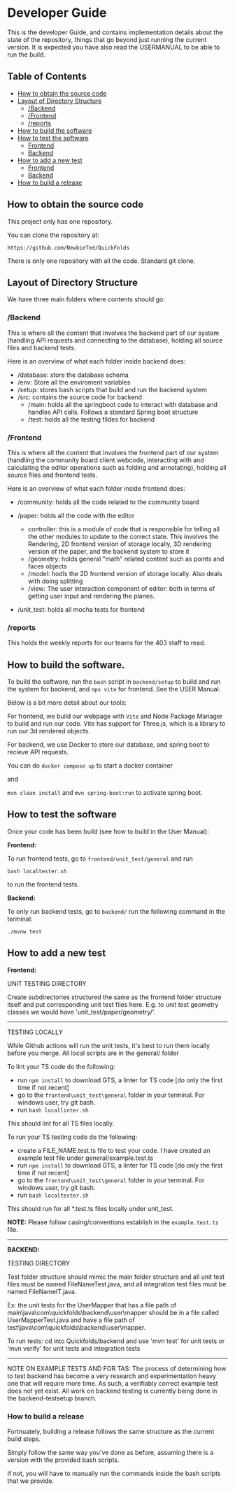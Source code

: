 # Developer Guide

This is the developer Guide, and contains implementation details about the state of the repository, things that go beyond just running the current version. It is expected you have also read the USERMANUAL to be able to run the build.

## Table of Contents

- [How to obtain the source code](#how-to-obtain-the-source-code)
- [Layout of Directory Structure](#layout-of-directory-structure)
  - [/Backend](#backend)
  - [/Frontend](#frontend)
  - [/reports](#reports)
- [How to build the software](#how-to-build-the-software)
- [How to test the software](#how-to-test-the-software)
  - [Frontend](#frontend-1)
  - [Backend](#backend-1)
- [How to add a new test](#how-to-add-a-new-test)
  - [Frontend](#frontend-2)
  - [Backend](#backend-2)
- [How to build a release](#how-to-build-a-release)

## How to obtain the source code

This project only has one repository.

You can clone the repository at:

```
https://github.com/NewbieTed/QuickFolds
```

There is only one repository with all the code. Standard git clone.


## Layout of Directory Structure

We have three main folders where contents should go:

### /Backend

This is where all the content that involves the backend part of our system (handling API requests and connecting to the database), holding all source files and backend tests.

Here is an overview of what each folder inside backend does:

+ /database: store the database schema
+ /env: Store all the enviroment variables
+ /setup: stores bash scripts that build and run the backend system
+ /src: contains the source code for backend
  - /main: holds all the springboot code to interact with database and handles API calls. Follows a standard Spring boot structure
  - /test: holds all the testing fildes for backend

### /Frontend

This is where all the content that involves the frontend part of our system (handling the community board client webcode, interacting with and calculating the editor operations such as folding and annotating), holding all source files and frontend tests.

Here is an overview of what each folder inside frontend does:

+ /community: holds all the code related to the community board
+ /paper: holds all the code with the editor
  + controller: this is a module of code that is responsible for telling all the other modules to update to the correct state. This involves the Rendering, 2D frontend version of storage locally, 3D rendering version of the paper, and the backend system to store it
  + /geometry: holds general "math" related content such as points and faces objects
  + /model: hodls the 2D frontend version of storage locally. Also deals with doing splitting
  + /view: The user interaction component of editor: both in terms of getting user input and rendering the planes.

+ /unit_test: holds all mocha tests for frontend




### /reports

This holds the weekly reports for our teams for the 403 staff to read.


## How to build the software.

To build the software, run the `bash` script in `backend/setup` to build and run the system for backend, and `npx vite` for frontend. See the USER Manual.

Below is a bit more detail about our tools:

For frontend, we build our webpage with `Vite` and Node Package Manager to build and run our code. Vite has support for Three.js, which is a library to run our 3d rendered objects.

For backend, we use Docker to store our database, and spring boot to recieve API requests.

You can do `docker compose up` to start a docker container

and

`mvn clean install` and `mvn spring-boot:run` to activate spring boot.




## How to test the software

Once your code has been build (see how to build in the User Manual):

__Frontend:__

To run frontend tests, go to `frontend/unit_test/general` and run
```
bash localtester.sh
```
 to run the frontend tests.


__Backend:__

To only run backend tests, go to `backend/` run the following command in the terminal:

```
./mvnw test
```


## How to add a new test

__Frontend:__

UNIT TESTING DIRECTORY

Create subdirectories structured the same as the frontend folder structure
itself and put corresponding unit test files here. E.g. to unit test geometry classes
we would have 'unit_test/paper/geometry/<test files here>'.


---


TESTING LOCALLY

While Github actions will run the unit tests, it's best to run them
locally before you merge.
All local scripts are in the general/ folder


To lint your TS code do the following:

+ run `npm install` to download GTS, a linter for TS code [do only the first time if not recent]
+ go to the `frontend\unit_test\general` folder in your terminal. For windows user, try git bash.
+ run `bash locallinter.sh`

This should lint for all TS files locally.


To run your TS testing code do the following:

+ create a FILE_NAME.test.ts file to test your code. I have created an example test file under general/example.test.ts
+ run `npm install` to download GTS, a linter for TS code [do only the first time if not recent]
+ go to the `frontend\unit_test\general` folder in your terminal. For windows user, try git bash.
+ run `bash localtester.sh`

This should run for all *.test.ts files locally under unit_test.

__NOTE:__ Please follow casing/conventions establish in the `example.test.ts` file.

---

__BACKEND:__

TESTING DIRECTORY

Test folder structure should mimic the main folder structure and
all unit test files must be named FileNameTest.java,
and all integration test files must be named FileNameIT.java.

Ex: the unit tests for the UserMapper that has a file path of
main\java\com\quickfolds\backend\user\mapper
should be in a file called UserMapperTest.java and have a file path of
test\java\com\quickfolds\backend\user\mapper.

To run tests: cd into Quickfolds/backend and use 'mvn test' for unit tests
or 'mvn verify' for unit tests and integration tests

---

NOTE ON EXAMPLE TESTS AND FOR TAS:
The process of determining how to test backend has become a very research and
experimentation heavy one that will require more time.
As such, a verifiably correct example test does not yet exist.
All work on backend testing is currently being done in the backend-testsetup branch.

### How to build a release


Fortnuately, building a release follows the same structure as the current build steps.

Simply follow the same way you've done as before, assuming there is a version with the provided bash scripts.

If not, you will have to manually run the commands inside the bash scripts that we provide.
